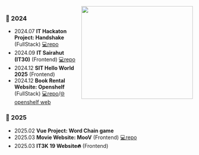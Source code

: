 <a href="https://www.gitanimals.org/en_US?utm_medium=image&utm_source=Jet1a&utm_content=line">
  <img
    src="https://render.gitanimals.org/lines/Jet1a?pet-id=655798406338959069"
    width="300"
    height="250"
    align="right"
  />
</a>

### 🐾 2024 

- 2024.07 **IT Hackaton Project: Handshake** (FullStack) [💻repo](https://github.com/Jet1a/handshake-project)
- 2024.09 **IT Sairahut (IT30)** (Frontend) [💻repo](https://github.com/Jet1a/sairahut-app)
- 2024.12 **SIT Hello World 2025** (Frontend)
- 2024.12 **Book Rental Website: Openshelf** (FullStack) [💻repo](https://github.com/Jet1a/openshelf)/[🌐openshelf web](https://openshelf-bay.vercel.app/)
 
### 👣 2025
- 2025.02 **Vue Project: Word Chain game**
- 2025.03 **Movie Website: MooV** (Frontend) [💻repo](https://github.com/Jet1a/MooV)
- 2025.03 **IT3K 19 Website🔥** (Frontend)
